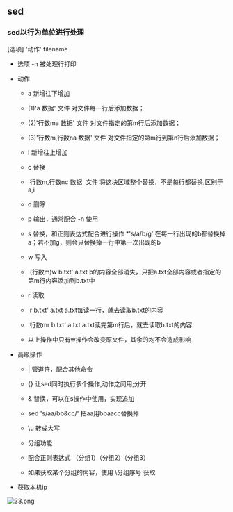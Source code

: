 
## sed

### sed以行为单位进行处理

[选项] '动作' filename

* 选项 -n 被处理行打印

* 动作 
	* a 新增往下增加
	* (1)'a 数据'  文件           对文件每一行后添加数据；
	* (2)'行数ma 数据' 文件       对文件指定的第m行后添加数据；
	* (3)'行数m,行数na 数据' 文件 对文件指定的第m行到第n行后添加数据；
	
	* i 新增往上增加 

	* c 替换
	* '行数m,行数nc 数据' 文件 将这块区域整个替换，不是每行都替换,区别于a,i
	
	* d 删除
	
	* p 输出，通常配合 -n 使用

	* s 替换，和正则表达式配合进行操作
	*'s/a/b/g' 在每一行出现的b都替换掉a；若不加g，则会只替换掉一行中第一次出现的b

	* w 写入
	* '(行数m)w b.txt' a.txt  b的内容全部消失，只把a.txt全部内容或者指定的第m行内容添加到b.txt中
	
	* r 读取
	* 'r b.txt' a.txt       a.txt每读一行，就去读取b.txt的内容
	* '行数mr b.txt' a.txt  a.txt读完第m行后，就去读取b.txt的内容
	
	* 以上操作中只有w操作会改变原文件，其余的均不会造成影响
	

* 高级操作

	* |  管道符，配合其他命令

	* {} 让sed同时执行多个操作,动作之间用;分开

	* &  替换，可以在s操作中使用，实现追加
	
	* sed 's/aa/bb&cc/' 把aa用bbaacc替换掉
	
	* \u 转成大写

	* 分组功能
	* 配合正则表达式 （分组1）（分组2）（分组3）
	* 如果获取某个分组的内容，使用 \分组序号 获取


* 获取本机ip

![33.png](https://upload-images.jianshu.io/upload_images/14466577-065de52de997d288.png?imageMogr2/auto-orient/strip%7CimageView2/2/w/1240)



 
